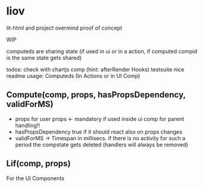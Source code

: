 # liov

lit-html and project overmind proof of concept

WIP

computeds are sharing state (if used in ui or in a action, if computed compid is the same state gets shared)

todos:
check with chartjs comp (hint: afterRender Hooks)
testsuite
nice readme
usage:
Computeds (In Actions or in UI Comp)

## Compute(comp, props, hasPropsDependency, validForMS)

-   props for user props <- mandatory if used inside ui comp for parent handling!!
-   hasPropsDependency true if it should react also on props changes
-   validForMS -> Timespan in millisecs. if there is no activity for such a period the compstate gets deleted (handlers will always be removed)

## Lif(comp, props)

For the UI Components
